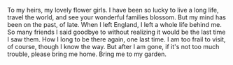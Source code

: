 To my heirs, my lovely flower girls. I have been so lucky to live a long life, travel the world, and see your wonderful families blossom. But my mind has been on the past, of late. When I left England, I left a whole life behind me. So many friends I said goodbye to without realizing it would be the last time I saw them. How I long to be there again, one last time. I am too frail to visit, of course, though I know the way. But after I am gone, if it's not too much trouble, please bring me home. Bring me to my garden. 